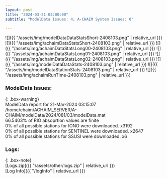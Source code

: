 ```yaml
---
layout: post
title: "2024-03-21 03:00:00"
subtitle: "ModelData Issues: 4; A-CHAIM System Issues: 0"

---
```


![]({{ "/assets/img/modelDataDataStatsShort-2408103.png" | relative_url }})
![]({{ "/assets/img/achaimDataStatsShort-2408103.png" | relative_url }})
![]({{ "/assets/img/achaimDataStatsLong00-2408103.png" | relative_url }})
![]({{ "/assets/img/achaimDataStatsLong01-2408103.png" | relative_url }})
![]({{ "/assets/img/achaimDataStatsLong02-2408103.png" | relative_url }})
![]({{ "/assets/img/modelDataDataStats-2408103.png" | relative_url }})
![]({{ "/assets/img/modelDataStationStats-2408103.png" | relative_url }})
![]({{ "/assets/img/achaimRunTime-2408103.png" | relative_url }})


### ModelData Issues:  
  
{: .box-warning}  
 ModelData report for 21-Mar-2024 03:15:07   
 /home/chaim/ACHAIM_SERVER/A-CHAIM/modelData/2024/081/03/modelData.mat   
 66.5403% of RIO absoprtion values are finite   
 0% of all possible stations for IONO were downloaded. x3192   
 0% of all possible stations for SENTINEL were downloaded. x2647   
 0% of all possible stations for SSUSI were downloaded. x6   
  


### Logs:  
  
{: .box-note}  
[Logs.zip]({{ "/assets/other/logs.zip" | relative_url }})  
[Log Info]({{ "/logInfo" | relative_url }})  
